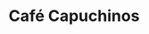 ---
title : Café Capuchinos
layout: negocio
slogan: Tenemos variedad en bebidas de café
web: 
categoria: Café
imagenes: [/assets/img/directorio/capuchinos-cafe.webp]
direccion: Blvd. Benito Juárez Numero 890-3, Zona Centro, Rosarito, B.C.
estado: Baja California
municipio: Rosarito
codigo: 22710
latitude: 
longitude: 
telefono: 661 612 2979
cocina: Cafeteria
rango: $$
facebook: https://www.facebook.com/CAFECAPUCHINOS
instagram: https://www.instagram.com/cafecapuchinos/
horariodeservicio: Lunes a Domingo 7:30 a 22:00 PM
descripcion: Café Capuchinos te ofrece venta de café, Cappuccino, Late, Frappuchino, Té, Smoothies y Repostería. Desde 1993.
---